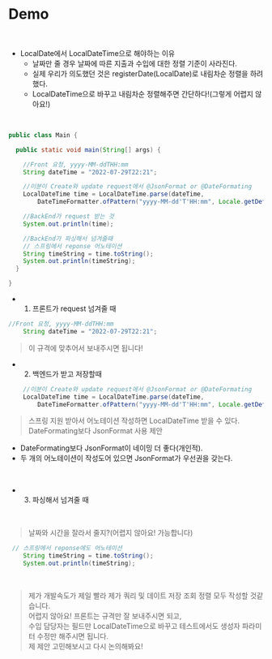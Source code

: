 # Demo

</br>

- LocalDate에서 LocalDateTime으로 해야하는 이유
  - 날짜만 줄 경우 날짜에 따른 지출과 수입에 대한 정렬 기준이 사라진다.
  - 실제 우리가 의도했던 것은 registerDate(LocalDate)로 내림차순 정렬을 하려했다.
  - LocalDateTime으로 바꾸고 내림차순 정렬해주면 간단하다!(그렇게 어렵지 않아요!)

</br>

```java
public class Main {

  public static void main(String[] args) {

    //Front 요청, yyyy-MM-ddTHH:mm
    String dateTime = "2022-07-29T22:21";

    //이분이 Create와 update request에서 @JsonFormat or @DateFormating
    LocalDateTime time = LocalDateTime.parse(dateTime,
        DateTimeFormatter.ofPattern("yyyy-MM-dd'T'HH:mm", Locale.getDefault()));

    //BackEnd가 request 받는 것
    System.out.println(time);

    //BackEnd가 파싱해서 넘겨줄때
    // 스프링에서 reponse 어노테이션
    String timeString = time.toString();
    System.out.println(timeString);
  }

}
```

- 1. 프론트가 request 넘겨줄 때

```java
//Front 요청, yyyy-MM-ddTHH:mm
    String dateTime = "2022-07-29T22:21";

```

> 이 규격에 맞추어서 보내주시면 됩니다!

- 2. 백엔드가 받고 저장할때

```java
    //이분이 Create와 update request에서 @JsonFormat or @DateFormating
    LocalDateTime time = LocalDateTime.parse(dateTime,
        DateTimeFormatter.ofPattern("yyyy-MM-dd'T'HH:mm", Locale.getDefault()));
```

> 스프링 지원 받아서 어노테이션 작성하면 LocalDateTime 받을 수 있다.
> DateFormating보다 JsonFormat 사용 제안

- DateFormating보다 JsonFormat이 네이밍 더 좋다(개인적).
- 두 개의 어노테이션이 작성도어 있으면 JsonFormat가 우선권을 갖는다.

</br>

- 3. 파싱해서 넘겨줄 때

</br>

> 날짜와 시간을 잘라서 줄지?(어렵지 않아요! 가능합니다)

```java
 // 스프링에서 reponse에도 어노테이션
    String timeString = time.toString();
    System.out.println(timeString);
```

</br>

> 제가 개발속도가 제일 빨라 제가 쿼리 및 데이트 저장 조회 정렬 모두 작성할 것같습니다.  
> 어렵지 않아요! 프론트는 규격만 잘 보내주시면 되고,  
> 수입 담당자는 필드만 LocalDateTime으로 바꾸고 테스트에서도 생성자 파라미터 수정만 해주시면 됩니다.  
> 제 제안 고민해보시고 다시 논의해봐요!
